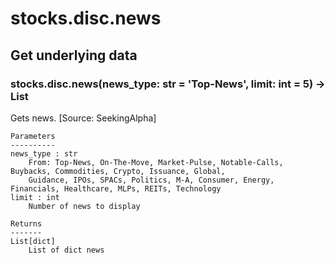 # stocks.disc.news

## Get underlying data 
### stocks.disc.news(news_type: str = 'Top-News', limit: int = 5) -> List

Gets news. [Source: SeekingAlpha]

    Parameters
    ----------
    news_type : str
        From: Top-News, On-The-Move, Market-Pulse, Notable-Calls, Buybacks, Commodities, Crypto, Issuance, Global,
        Guidance, IPOs, SPACs, Politics, M-A, Consumer, Energy, Financials, Healthcare, MLPs, REITs, Technology
    limit : int
        Number of news to display

    Returns
    -------
    List[dict]
        List of dict news
